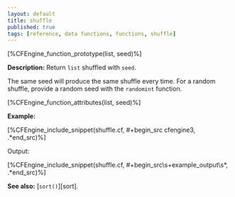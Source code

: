 ```yaml
---
layout: default
title: shuffle
published: true
tags: [reference, data functions, functions, shuffle]
---
```


[%CFEngine_function_prototype(list, seed)%]

**Description:** Return `list` shuffled with `seed`.

The same seed will produce the same shuffle every time. For a random shuffle,
provide a random seed with the `randomint` function.

[%CFEngine_function_attributes(list, seed)%]

**Example:**

[%CFEngine_include_snippet(shuffle.cf, #\+begin_src cfengine3, .*end_src)%]

Output:

[%CFEngine_include_snippet(shuffle.cf, #\+begin_src\s+example_output\s*, .*end_src)%]

**See also:** [`sort()`][sort].
